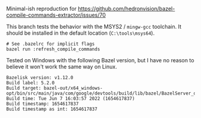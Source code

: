 Minimal-ish reproduction for https://github.com/hedronvision/bazel-compile-commands-extractor/issues/70

This branch tests the behavior with the MSYS2 / `mingw-gcc` toolchain. It should be installed in the default location (`C:\tools\msys64`).

```
# See .bazelrc for implicit flags
bazel run :refresh_compile_commands
```

Tested on Windows with the following Bazel version, but I have no reason to believe it won't work the same way on Linux.
```
Bazelisk version: v1.12.0
Build label: 5.2.0
Build target: bazel-out/x64_windows-opt/bin/src/main/java/com/google/devtools/build/lib/bazel/BazelServer_deploy.jar
Build time: Tue Jun 7 16:03:57 2022 (1654617837)
Build timestamp: 1654617837
Build timestamp as int: 1654617837
```
